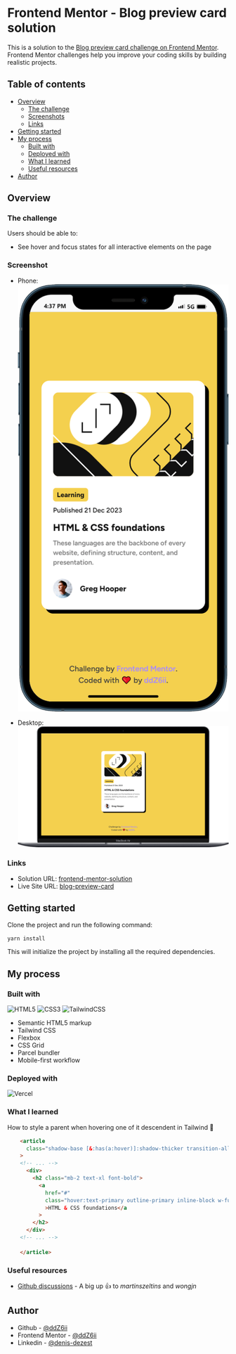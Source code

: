 # Frontend Mentor - Blog preview card solution

This is a solution to the [Blog preview card challenge on Frontend Mentor](https://www.frontendmentor.io/challenges/blog-preview-card-ckPaj01IcS). Frontend Mentor challenges help you improve your coding skills by building realistic projects. 

## Table of contents

- [Overview](#overview)
  - [The challenge](#the-challenge)
  - [Screenshots](#screenshots)
  - [Links](#links)
- [Getting started](#getting-started)
- [My process](#my-process)
  - [Built with](#built-with)
  - [Deployed with](#deployed-with)
  - [What I learned](#what-i-learned)
  - [Useful resources](#useful-resources)
- [Author](#author)


## Overview

### The challenge

Users should be able to:

- See hover and focus states for all interactive elements on the page

### Screenshot

- Phone:
  ![](./screenshots/phone.png)

- Desktop:
  ![](./screenshots/desktop.png)

### Links

- Solution URL: [frontend-mentor-solution](https://www.frontendmentor.io/solutions/responsive-card-with-interactive-elements--VyBb-nheP)
- Live Site URL: [blog-preview-card](https://blog-preview-card-ochre-chi.vercel.app/)

## Getting started

Clone the project and run the following command:

```console
yarn install
```

This will initialize the project by installing all the required dependencies.

## My process

### Built with

![HTML5](https://img.shields.io/badge/HTML5-E34F26.svg?style=for-the-badge&logo=HTML5&logoColor=white)
![CSS3](https://img.shields.io/badge/CSS3-1572B6.svg?style=for-the-badge&logo=CSS3&logoColor=white)
![TailwindCSS](https://img.shields.io/badge/tailwindcss-%2338B2AC.svg?style=for-the-badge&logo=tailwind-css&logoColor=white)

- Semantic HTML5 markup
- Tailwind CSS
- Flexbox
- CSS Grid
- Parcel bundler
- Mobile-first workflow

### Deployed with

![Vercel](https://img.shields.io/badge/vercel-%23000000.svg?style=for-the-badge&logo=vercel&logoColor=white)

### What I learned

How to style a parent when hovering one of it descendent in Tailwind 🚀

```html
    <article
      class="shadow-base [&:has(a:hover)]:shadow-thicker transition-all"
    >
    <!-- ... -->
      <div>
        <h2 class="mb-2 text-xl font-bold">
          <a
            href="#"
            class="hover:text-primary outline-primary inline-block w-full"
            >HTML & CSS foundations</a
          >
        </h2>
      </div>
    <!-- ... -->

    </article>
```

### Useful resources

- [Github discussions](https://github.com/tailwindlabs/tailwindcss/discussions/10206) - A big up 👍 to *martinszeltins* and *wongjn*

## Author

- Github - [@ddZ6ii](https://github.com/ddZ6ii)
- Frontend Mentor - [@ddZ6ii](https://www.frontendmentor.io/profile/ddZ6ii)
- Linkedin - [@denis-dezest](https://www.linkedin.com/in/denis-dezest/)
